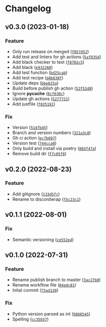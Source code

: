 # Changelog

<!--next-version-placeholder-->

## v0.3.0 (2023-01-18)
### Feature
* Only run release on merged ([`f057d52`](https://github.com/Brunus-Labs/discordwrap/commit/f057d52bc843a6fced7c236d01d3b5524dc02de3))
* Add test and linters for gh actions ([`5af835d`](https://github.com/Brunus-Labs/discordwrap/commit/5af835d4209450c37f35df061cfb9aa0d1081cad))
* Add black checker to test ([`f8702c5`](https://github.com/Brunus-Labs/discordwrap/commit/f8702c58ef291b1a7fdab9fc70e3b88509e5a1ac))
* Add black ([`e932260`](https://github.com/Brunus-Labs/discordwrap/commit/e932260a87661841e428074c9368bf99c193665c))
* Add test function ([`bd25cab`](https://github.com/Brunus-Labs/discordwrap/commit/bd25cabf010cce2cec1fdcde4661fd70cf681a90))
* Add test recipe ([`d4b638f`](https://github.com/Brunus-Labs/discordwrap/commit/d4b638fd98057c8204a574a7479a7120a4a25da6))
* Update deps ([`bbe825a`](https://github.com/Brunus-Labs/discordwrap/commit/bbe825ade9090c7b6636b54347732da0e5dccf25))
* Build before publish gh action ([`52f52d0`](https://github.com/Brunus-Labs/discordwrap/commit/52f52d0d1927e5101685d5c25f7d20133b918e1a))
* Ignore __pycache__ ([`0cf630c`](https://github.com/Brunus-Labs/discordwrap/commit/0cf630c051bcadb8dedb9120e4a4fc21139d6bc7))
* Update gh actions ([`5277721`](https://github.com/Brunus-Labs/discordwrap/commit/52777217476a09d649658f385054ef126adf245d))
* Add justfile ([`f025191`](https://github.com/Brunus-Labs/discordwrap/commit/f0251913cfbcab8407f92d879b0142d5a317a40a))

### Fix
* Version ([`51d7b45`](https://github.com/Brunus-Labs/discordwrap/commit/51d7b4574bee56d47f3653a939aa03f997dfe317))
* Branch and version numbers ([`321a3c8`](https://github.com/Brunus-Labs/discordwrap/commit/321a3c8b6980b7dc40f895ed18f9807126f361a8))
* Gh ci action ([`ec7b697`](https://github.com/Brunus-Labs/discordwrap/commit/ec7b697f68c8ff952c3c8ee1b008d238267de54a))
* Version test ([`744cca0`](https://github.com/Brunus-Labs/discordwrap/commit/744cca09083506c3d61d6c52baf9994e2e2b76c7))
* Only build and install via poetry ([`803f47a`](https://github.com/Brunus-Labs/discordwrap/commit/803f47a7412f4a0afb240b2686abff287cb32370))
* Remove build dir ([`f7c05f8`](https://github.com/Brunus-Labs/discordwrap/commit/f7c05f8a2b6c01cc64689abb61a68a64b1f44a23))

## v0.2.0 (2022-08-23)
### Feature
* Add gitignore ([`133d5fc`](https://github.com/GentikSolm/discordwrap/commit/133d5fc056f63b7da32f98ab6be8ceb2e1f97900))
* Rename to discordwrap ([`f5c23c1`](https://github.com/GentikSolm/discordwrap/commit/f5c23c15a3c77f743b117c363b6ccd9f9a38e00e))

## v0.1.1 (2022-08-01)
### Fix
* Semantic versioning ([`ce552e4`](https://github.com/GentikSolm/discord-wrap/commit/ce552e4ec67a2bf36a413555686d691cf7555906))

## v0.1.0 (2022-07-31)
### Feature
* Rename publish branch to master ([`3ac27b0`](https://github.com/GentikSolm/discord-wrap/commit/3ac27b0721e8be5816d379774390aaedb5cf51b5))
* Rename workflow file ([`04edc81`](https://github.com/GentikSolm/discord-wrap/commit/04edc8153aa08921706e3b30cd68f91b11bdca04))
* Inital commit ([`75ad120`](https://github.com/GentikSolm/discord-wrap/commit/75ad12058eaa059b2f7bc11b0c5feacfd2cb8a99))

### Fix
* Python version parsed as int ([`9868545`](https://github.com/GentikSolm/discord-wrap/commit/986854591c1dcd23521b6ab8a56f74ca71015932))
* Spelling ([`cc35b57`](https://github.com/GentikSolm/discord-wrap/commit/cc35b5716d24cf368c4d4118b0d467efde9d8f7c))
